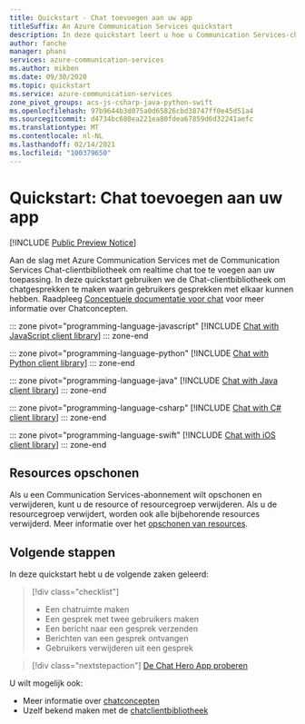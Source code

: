 ```yaml
---
title: Quickstart - Chat toevoegen aan uw app
titleSuffix: An Azure Communication Services quickstart
description: In deze quickstart leert u hoe u Communication Services-chat toevoegt aan uw app.
author: fanche
manager: phans
services: azure-communication-services
ms.author: mikben
ms.date: 09/30/2020
ms.topic: quickstart
ms.service: azure-communication-services
zone_pivot_groups: acs-js-csharp-java-python-swift
ms.openlocfilehash: 97b9644b3d075a0d65826cbd38747ff0e45d51a4
ms.sourcegitcommit: d4734bc680ea221ea80fdea67859d6d32241aefc
ms.translationtype: MT
ms.contentlocale: nl-NL
ms.lasthandoff: 02/14/2021
ms.locfileid: "100379650"
---
```

# <a name="quickstart-add-chat-to-your-app"></a>Quickstart: Chat toevoegen aan uw app

[!INCLUDE [Public Preview Notice](../../includes/public-preview-include.md)]

Aan de slag met Azure Communication Services met de Communication Services Chat-clientbibliotheek om realtime chat toe te voegen aan uw toepassing. In deze quickstart gebruiken we de Chat-clientbibliotheek om chatgesprekken te maken waarin gebruikers gesprekken met elkaar kunnen hebben. Raadpleeg [Conceptuele documentatie voor chat](../../concepts/chat/concepts.md) voor meer informatie over Chatconcepten.

::: zone pivot="programming-language-javascript"
[!INCLUDE [Chat with JavaScript client library](./includes/chat-js.md)]
::: zone-end

::: zone pivot="programming-language-python"
[!INCLUDE [Chat with Python client library](./includes/chat-python.md)]
::: zone-end

::: zone pivot="programming-language-java"
[!INCLUDE [Chat with Java client library](./includes/chat-java.md)]
::: zone-end

::: zone pivot="programming-language-csharp"
[!INCLUDE [Chat with C# client library](./includes/chat-csharp.md)]
::: zone-end

::: zone pivot="programming-language-swift"
[!INCLUDE [Chat with iOS client library](./includes/chat-swift.md)]
::: zone-end

## <a name="clean-up-resources"></a>Resources opschonen

Als u een Communication Services-abonnement wilt opschonen en verwijderen, kunt u de resource of resourcegroep verwijderen. Als u de resourcegroep verwijdert, worden ook alle bijbehorende resources verwijderd. Meer informatie over het [opschonen van resources](../create-communication-resource.md#clean-up-resources).

## <a name="next-steps"></a>Volgende stappen

In deze quickstart hebt u de volgende zaken geleerd:

> [!div class="checklist"]
> * Een chatruimte maken
> * Een gesprek met twee gebruikers maken
> * Een bericht naar een gesprek verzenden
> * Berichten van een gesprek ontvangen
> * Gebruikers verwijderen uit een gesprek

> [!div class="nextstepaction"]
> [De Chat Hero App proberen](../../samples/chat-hero-sample.md)

U wilt mogelijk ook:

 - Meer informatie over [chatconcepten](../../concepts/chat/concepts.md)
 - Uzelf bekend maken met de [chatclientbibliotheek](../../concepts/chat/sdk-features.md)
